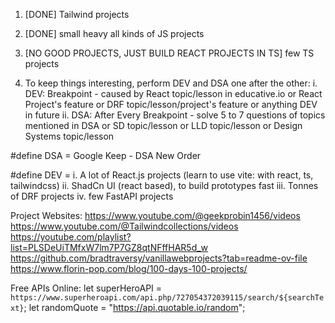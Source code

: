 1. [DONE] Tailwind projects

2. [DONE] small heavy all kinds of JS projects

3. [NO GOOD PROJECTS, JUST BUILD REACT PROJECTS IN TS] few TS projects

4.  To keep things interesting, perform DEV and DSA one after
    the other:
    i.  DEV: Breakpoint
                  - caused by React topic/lesson in educative.io
                    or React Project's feature
                    or DRF topic/lesson/project's feature
                    or anything DEV in future
    ii. DSA: After Every Breakpoint
                  - solve 5 to 7 questions of topics mentioned in DSA
                    or SD topic/lesson
                    or LLD topic/lesson
                    or Design Systems topic/lesson

#define DSA =
Google Keep - DSA New Order

#define DEV =
i.      A lot of React.js projects (learn to use vite: with react, ts, tailwindcss)
ii.     ShadCn UI (react based), to build prototypes fast
iii.    Tonnes of DRF projects
iv.     few FastAPI projects


Project Websites:
https://www.youtube.com/@geekprobin1456/videos
https://www.youtube.com/@Tailwindcollections/videos
https://youtube.com/playlist?list=PLSDeUiTMfxW7lm7P7GZ8qtNFffHAR5d_w
https://github.com/bradtraversy/vanillawebprojects?tab=readme-ov-file
https://www.florin-pop.com/blog/100-days-100-projects/

Free APIs Online:
let superHeroAPI = `https://www.superheroapi.com/api.php/727054372039115/search/${searchText}`;
let randomQuote = "https://api.quotable.io/random";